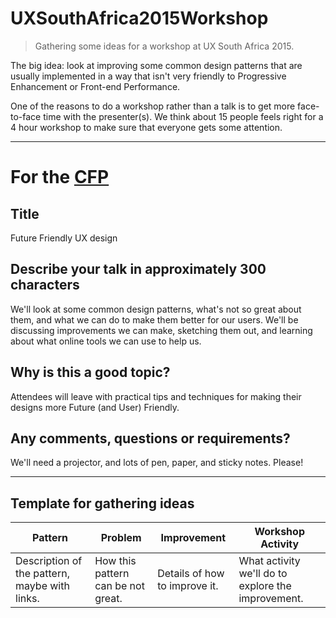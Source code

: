 # UXSouthAfrica2015Workshop

> Gathering some ideas for a workshop at UX South Africa 2015.

The big idea: look at improving some common design patterns that are usually implemented in a way that isn't very friendly to Progressive Enhancement or Front-end Performance.

One of the reasons to do a workshop rather than a talk is to get more face-to-face time with the presenter(s). We think about 15 people feels right for a 4 hour workshop to make sure that everyone gets some attention.

---

# For the [CFP](https://docs.google.com/forms/d/1CDowOyqotO5jmnzrNUjb5-CKNMySKjNQkHzv0d-z1Uc/viewform?c=0&w=1)

## Title

Future Friendly UX design

## Describe your talk in approximately 300 characters

We'll look at some common design patterns, what's not so great about them, and what we can do to make them better for our users. We'll be discussing improvements we can make, sketching them out, and learning about what online tools we can use to help us.

## Why is this a good topic?

Attendees will leave with practical tips and techniques for making their designs more Future (and User) Friendly.

## Any comments, questions or requirements?

We'll need a projector, and lots of pen, paper, and sticky notes. Please!


---

## Template for gathering ideas

Pattern | Problem | Improvement | Workshop Activity
--- | --- | --- | ---
Description of the pattern, maybe with links. | How this pattern can be not great. | Details of how to improve it. | What activity we'll do to explore the improvement.
